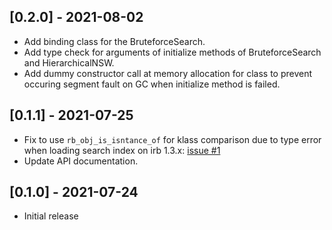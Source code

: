 ## [0.2.0] - 2021-08-02

- Add binding class for the BruteforceSearch.
- Add type check for arguments of initialize methods of BruteforceSearch and HierarchicalNSW.
- Add dummy constructor call at memory allocation for class to prevent occuring segment fault on GC when initialize method is failed.

## [0.1.1] - 2021-07-25

- Fix to use `rb_obj_is_isntance_of` for klass comparison due to type error when loading search index on irb 1.3.x: [issue #1](https://github.com/yoshoku/hnswlib.rb/issues/1)
- Update API documentation.

## [0.1.0] - 2021-07-24

- Initial release
